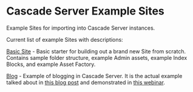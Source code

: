 Cascade Server Example Sites
============================

Example Sites for importing into Cascade Server instances.

Current list of example Sites with descriptions:

[Basic Site](https://github.com/hannonhill/Example-Sites/tree/master/Basic-Site) - Basic starter for building out a brand new Site from scratch. Contains sample folder structure, example Admin assets, example Index Blocks, and example Asset Factory.

[Blog](https://github.com/hannonhill/Example-Sites/tree/master/Blog) - Example of blogging in Cascade Server. It is the actual example talked about in [this blog post](http://www.hannonhill.com/news/blog/2012/blogging-with-cascade-server.html) and demonstrated in [this webinar](http://www.hannonhill.com/products/demos/setting-up-blogging-in-cascade-webinar-form.html).